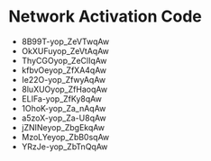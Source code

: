 # Network Activation Code
* 8B99T-yop_ZeVTwqAw
* OkXUFuyop_ZeVtAqAw
* ThyCGOyop_ZeClIqAw
* kfbvOeyop_ZfXA4qAw
* Ie22O-yop_ZfwyAqAw
* 8luXUOyop_ZfHaoqAw
* ELIFa-yop_ZfKy8qAw
* 1OhoK-yop_Za_nAqAw
* a5zoX-yop_Za-U8qAw
* jZNINeyop_ZbgEkqAw
* MzoLYeyop_ZbB0sqAw
* YRzJe-yop_ZbTnQqAw